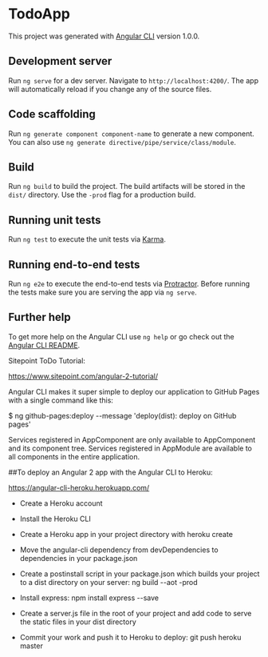 # TodoApp

This project was generated with [Angular CLI](https://github.com/angular/angular-cli) version 1.0.0.

## Development server

Run `ng serve` for a dev server. Navigate to `http://localhost:4200/`. The app will automatically reload if you change any of the source files.

## Code scaffolding

Run `ng generate component component-name` to generate a new component. You can also use `ng generate directive/pipe/service/class/module`.

## Build

Run `ng build` to build the project. The build artifacts will be stored in the `dist/` directory. Use the `-prod` flag for a production build.

## Running unit tests

Run `ng test` to execute the unit tests via [Karma](https://karma-runner.github.io).

## Running end-to-end tests

Run `ng e2e` to execute the end-to-end tests via [Protractor](http://www.protractortest.org/).
Before running the tests make sure you are serving the app via `ng serve`.

## Further help

To get more help on the Angular CLI use `ng help` or go check out the [Angular CLI README](https://github.com/angular/angular-cli/blob/master/README.md).

Sitepoint ToDo Tutorial:

https://www.sitepoint.com/angular-2-tutorial/

Angular CLI makes it super simple to deploy our application to GitHub Pages with a single command like this:

$ ng github-pages:deploy --message 'deploy(dist): deploy on GitHub pages'

Services registered in AppComponent are only available to AppComponent and its component tree. Services registered in AppModule are available to all components in the entire application.


##To deploy an Angular 2 app with the Angular CLI to Heroku:

https://angular-cli-heroku.herokuapp.com/

* Create a Heroku account
* Install the Heroku CLI
* Create a Heroku app in your project directory with heroku create
* Move the angular-cli dependency from devDependencies to dependencies in your package.json

* Create a postinstall script in your package.json which builds your project to a dist directory on your server: ng build --aot -prod

* Install express: npm install express --save

* Create a server.js file in the root of your project and add code to serve the static files in your dist directory

* Commit your work and push it to Heroku to deploy: git push heroku master
